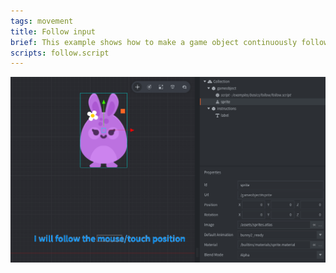 ```yaml
---
tags: movement
title: Follow input
brief: This example shows how to make a game object continuously follow the mouse.
scripts: follow.script
---
```


![follow](follow.png)
